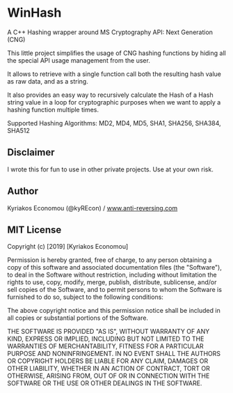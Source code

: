 # WinHash
A C++ Hashing wrapper around MS Cryptography API: Next Generation (CNG)

This little project simplifies the usage of CNG hashing functions by hiding all the special API usage management from the user.

It allows to retrieve with a single function call both the resulting hash value as raw data, and as a string.

It also provides an easy way to recursively calculate the Hash of a Hash string value in a loop for cryptographic purposes when we want to apply a hashing function multiple times.

Supported Hashing Algorithms: MD2, MD4, MD5, SHA1, SHA256, SHA384, SHA512

Disclaimer
----------
I wrote this for fun to use in other private projects. Use at your own risk.

Author
------
Kyriakos Economou (@kyREcon) / www.anti-reversing.com

MIT License
-----------
Copyright (c) [2019] [Kyriakos Economou]

Permission is hereby granted, free of charge, to any person obtaining a copy
of this software and associated documentation files (the "Software"), to deal
in the Software without restriction, including without limitation the rights
to use, copy, modify, merge, publish, distribute, sublicense, and/or sell
copies of the Software, and to permit persons to whom the Software is
furnished to do so, subject to the following conditions:

The above copyright notice and this permission notice shall be included in all
copies or substantial portions of the Software.

THE SOFTWARE IS PROVIDED "AS IS", WITHOUT WARRANTY OF ANY KIND, EXPRESS OR
IMPLIED, INCLUDING BUT NOT LIMITED TO THE WARRANTIES OF MERCHANTABILITY,
FITNESS FOR A PARTICULAR PURPOSE AND NONINFRINGEMENT. IN NO EVENT SHALL THE
AUTHORS OR COPYRIGHT HOLDERS BE LIABLE FOR ANY CLAIM, DAMAGES OR OTHER
LIABILITY, WHETHER IN AN ACTION OF CONTRACT, TORT OR OTHERWISE, ARISING FROM,
OUT OF OR IN CONNECTION WITH THE SOFTWARE OR THE USE OR OTHER DEALINGS IN THE
SOFTWARE.
